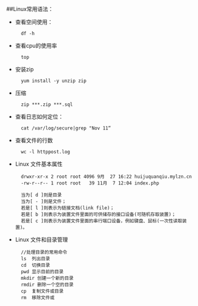 ##Linux常用语法：

- 查看空间使用：
        
        df -h
        
- 查看cpu的使用率
    
        top

- 安装zip

        yum install -y unzip zip       
- 压缩

        zip ***.zip ***.sql

- 查看日志如何定位：
        
        cat /var/log/secure|grep "Nov 11“
- 查看文件的行数
    
        wc -l httppost.log


- Linux 文件基本属性
        
        drwxr-xr-x 2 root root 4096 9月  27 16:22 huijuquanqiu.mylzn.cn
        -rw-r--r-- 1 root root   39 11月  7 12:04 index.php
        
        当为[ d ]则是目录
        当为[ - ]则是文件；
        若是[ l ]则表示为链接文档(link file)；
        若是[ b ]则表示为装置文件里面的可供储存的接口设备(可随机存取装置)；
        若是[ c ]则表示为装置文件里面的串行端口设备，例如键盘、鼠标(一次性读取装置)。

- Linux 文件和目录管理
        
        //处理目录的常用命令
        ls  列出目录
        cd  切换目录
        pwd 显示目前的目录
        mkdir 创建一个新的目录
        rmdir 删除一个空的目录
        cp  复制文件或目录
        rm  移除文件或
